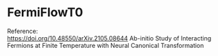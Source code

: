 # FermiFlowT0

Reference:  	
https://doi.org/10.48550/arXiv.2105.08644
Ab-initio Study of Interacting Fermions at Finite Temperature with Neural Canonical Transformation
